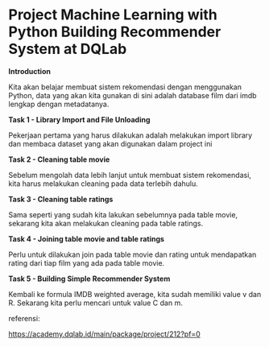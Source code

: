 # Project Machine Learning with Python Building Recommender System at DQLab

**Introduction**

Kita akan belajar membuat sistem rekomendasi dengan menggunakan Python, data yang akan kita gunakan di sini adalah database film dari imdb lengkap dengan metadatanya.

**Task 1 - Library Import and File Unloading**

Pekerjaan pertama yang harus dilakukan adalah melakukan import library dan membaca dataset yang akan digunakan dalam project ini

**Task 2 - Cleaning table movie**

Sebelum mengolah data lebih lanjut untuk membuat sistem rekomendasi, kita harus melakukan cleaning pada data terlebih dahulu.

**Task 3 - Cleaning table ratings**

Sama seperti yang sudah kita lakukan sebelumnya pada table movie, sekarang kita akan melakukan cleaning pada table ratings. 

**Task 4 - Joining table movie and table ratings**

Perlu untuk dilakukan join pada table movie dan rating untuk mendapatkan rating dari tiap film yang ada pada table movie. 

**Task 5 - Building Simple Recommender System**

Kembali ke formula IMDB weighted average, kita sudah memiliki value v dan R. Sekarang kita perlu mencari untuk value C dan m.

referensi:

https://academy.dqlab.id/main/package/project/212?pf=0
